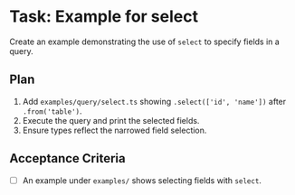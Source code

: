 # Task: Example for select

Create an example demonstrating the use of `select` to specify fields in a query.

## Plan
1. Add `examples/query/select.ts` showing `.select(['id', 'name'])` after `.from('table')`.
2. Execute the query and print the selected fields.
3. Ensure types reflect the narrowed field selection.

## Acceptance Criteria
- [ ] An example under `examples/` shows selecting fields with `select`.
